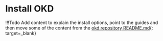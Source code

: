 # Install OKD

!!!Todo
    Add content to explain the install options, point to the guides and then move some of the content from the [okd repository README.md](https://github.com/openshift/okd/blob/master/README.md){: target=_blank}
